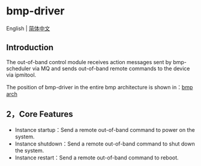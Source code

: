 # bmp-driver


English | [简体中文](README.zh-CN.md) 

## Introduction

The out-of-band control module receives action messages sent by bmp-scheduler via MQ and sends out-of-band remote commands to the device via ipmitool.

The position of bmp-driver in the entire bmp architecture is shown in：[bmp arch](../bmp-scheduler/README.md)



## 2，Core Features


- Instance startup：Send a remote out-of-band command to power on the system.
- Instance shutdown：Send a remote out-of-band command to shut down the system.
- Instance restart：Send a remote out-of-band command to reboot.

